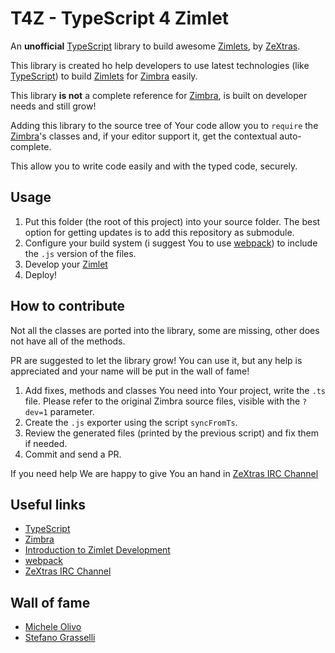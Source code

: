 # T4Z - TypeScript 4 Zimlet
An **unofficial** [TypeScript][2] library to build awesome [Zimlets][1], by [ZeXtras][5].

This library is created ho help developers to use latest technologies (like [TypeScript][2]) to build [Zimlets][1] for 
[Zimbra][0] easily.

This library **is not** a complete reference for [Zimbra][0], is built on developer needs and still grow!

Adding this library to the source tree of Your code allow you to `require` the [Zimbra][0]'s classes and, if your editor
support it, get the contextual auto-complete.

This allow you to write code easily and with the typed code, securely.

## Usage
1. Put this folder (the root of this project) into your source folder. The best option for getting updates is to add this
   repository as submodule.
2. Configure your build system (i suggest You to use [webpack][3]) to include the `.js` version of the files.
3. Develop your [Zimlet][1]
4. Deploy!

## How to contribute
Not all the classes are ported into the library, some are missing, other does not have all of the methods. 

PR are suggested to let the library grow! You can use it, but any help is appreciated and your name will be put in the 
wall of fame!

1. Add fixes, methods and classes You need into Your project, write the `.ts` file. Please refer to the original Zimbra 
  source files, visible with the `?dev=1` parameter.
2. Create the `.js` exporter using the script `syncFromTs`.
3. Review the generated files (printed by the previous script) and fix them if needed.
4. Commit and send a PR.

If you need help We are happy to give You an hand in [ZeXtras IRC Channel][4]

## Useful links
- [TypeScript][2]
- [Zimbra][0]
- [Introduction to Zimlet Development][1]
- [webpack][3]
- [ZeXtras IRC Channel][4]

[0]: https://www.zimbra.org/
[1]: https://wiki.zimbra.com/index.php?title=Zimlet_Developers_Guide:Introduction
[2]: http://www.typescriptlang.org/ 
[3]: https://webpack.js.org/
[4]: https://webchat.freenode.net/?channels=%23zextras
[5]: https://www.zextras.com/

## Wall of fame
- [Michele Olivo](https://github.com/bud-mo)
- [Stefano Grasselli](https://github.com/StefanoGrasselli)
